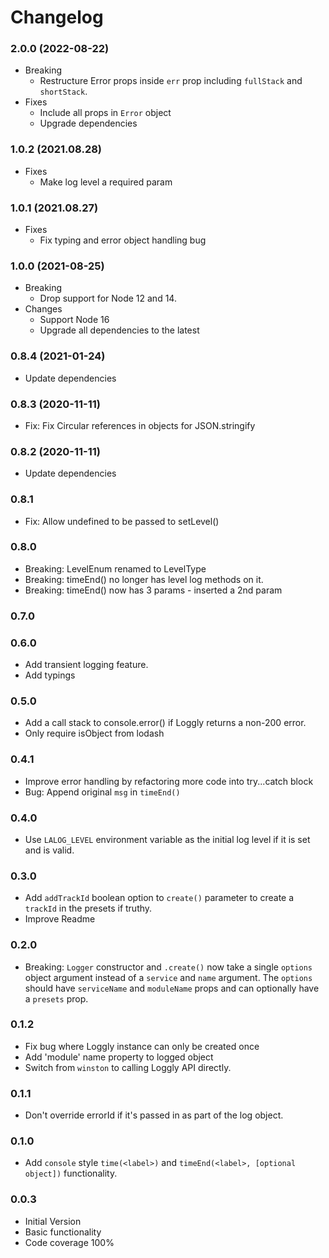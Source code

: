 # Changelog

### 2.0.0 (2022-08-22)

- Breaking
  - Restructure Error props inside `err` prop including `fullStack` and `shortStack`.
- Fixes
  - Include all props in `Error` object
  - Upgrade dependencies

### 1.0.2 (2021.08.28)

- Fixes
  - Make log level a required param

### 1.0.1 (2021.08.27)

- Fixes
  - Fix typing and error object handling bug

### 1.0.0 (2021-08-25)

- Breaking
  - Drop support for Node 12 and 14.
- Changes
  - Support Node 16
  - Upgrade all dependencies to the latest

### 0.8.4 (2021-01-24)

- Update dependencies

### 0.8.3 (2020-11-11)

- Fix: Fix Circular references in objects for JSON.stringify

### 0.8.2 (2020-11-11)

- Update dependencies

### 0.8.1

- Fix: Allow undefined to be passed to setLevel()

### 0.8.0

- Breaking: LevelEnum renamed to LevelType
- Breaking: timeEnd() no longer has level log methods on it.
- Breaking: timeEnd() now has 3 params - inserted  a 2nd param

### 0.7.0

### 0.6.0

- Add transient logging feature.
- Add typings

### 0.5.0

- Add a call stack to console.error() if Loggly returns a non-200 error.
- Only require isObject from lodash

### 0.4.1

- Improve error handling by refactoring more code into try...catch block
- Bug: Append original `msg` in `timeEnd()`

### 0.4.0

- Use `LALOG_LEVEL` environment variable as the initial log level if it is set and
is valid.

### 0.3.0

- Add `addTrackId` boolean option to `create()` parameter to create a `trackId` in the presets if truthy.
- Improve Readme

### 0.2.0

- Breaking: `Logger` constructor and `.create()` now take a single `options` object
argument instead of a `service` and `name` argument. The `options` should have `serviceName`
and `moduleName` props and can optionally have a `presets` prop.

### 0.1.2

- Fix bug where Loggly instance can only be created once
- Add 'module' name property to logged object
- Switch from `winston` to calling Loggly API directly.

### 0.1.1

- Don't override errorId if it's passed in as part of the log object.

### 0.1.0

- Add `console` style `time(<label>)` and `timeEnd(<label>, [optional object])` functionality.

### 0.0.3

- Initial Version
- Basic functionality
- Code coverage 100%
